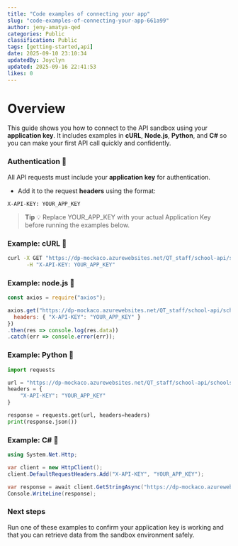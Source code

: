 ```yaml
---
title: "Code examples of connecting your app"
slug: "code-examples-of-connecting-your-app-661a99"
author: jeny-amatya-qed
categories: Public
classification: Public
tags: [getting-started,api]
date: 2025-09-10 23:10:34 
updatedBy: Joyclyn
updated: 2025-09-16 22:41:53 
likes: 0
---
```


# Overview  
This guide shows you how to connect to the API sandbox using your **application key**. It includes examples in **cURL**, **Node.js**, **Python**, and **C#** so you can make your first API call quickly and confidently.


### Authentication 🔑
All API requests must include your **application key** for authentication.
- Add it to the request **headers** using the format: 

```http
X-API-KEY: YOUR_APP_KEY
```
 > **Tip** 💡
>  Replace YOUR_APP_KEY with your actual Application Key before running the examples below.

### Example: cURL 📌
```bash
curl -X GET "https://dp-mockaco.azurewebsites.net/QT_staff/school-api/schools/111/staff?centreCode =1245" \
      -H "X-API-KEY: YOUR_APP_KEY"

```

### Example: node.js 📌
```javascript
const axios = require("axios");

axios.get("https://dp-mockaco.azurewebsites.net/QT_staff/school-api/schools/111/staff?centreCode =1245", {
  headers: { "X-API-KEY": "YOUR_APP_KEY" }
})
.then(res => console.log(res.data))
.catch(err => console.error(err));
```

### Example: Python 📌
```python
import requests

url = "https://dp-mockaco.azurewebsites.net/QT_staff/school-api/schools/111/staff?centreCode =1245"
headers = {
    "X-API-KEY": "YOUR_APP_KEY"
}

response = requests.get(url, headers=headers)
print(response.json())
```

### Example: C# 📌
```csharp
using System.Net.Http;

var client = new HttpClient();
client.DefaultRequestHeaders.Add("X-API-KEY", "YOUR_APP_KEY");

var response = await client.GetStringAsync("https://dp-mockaco.azurewebsites.net/QT_staff/school-api/schools/111/staff?centreCode =1245");
Console.WriteLine(response);
```

### Next steps
Run one of these examples to confirm your application key is working and that you can retrieve data from the sandbox environment safely.